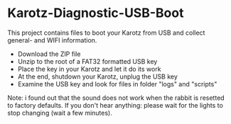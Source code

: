 # Karotz-Diagnostic-USB-Boot
This project contains files to boot your Karotz from USB and collect general- and WIFI information.

- Download the ZIP file
- Unzip to the root of a FAT32 formatted USB key
- Place the key in your Karotz and let it do its work
- At the end, shutdown your Karotz, unplug the USB key
- Examine the USB key and look for files in folder "logs" and "scripts"


Note:
i found out that the sound does not work when the rabbit is resetted to factory defaults.
If you don't hear anything: please wait for the lights to stop changing (wait a few minutes).


